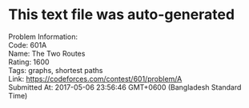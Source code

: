 # This text file was auto-generated  
  
Problem Information:  
Code: 601A  
Name: The Two Routes  
Rating: 1600  
Tags: graphs, shortest paths  
Link: https://codeforces.com/contest/601/problem/A  
Submitted At: 2017-05-06 23:56:46 GMT+0600 (Bangladesh Standard Time)  
